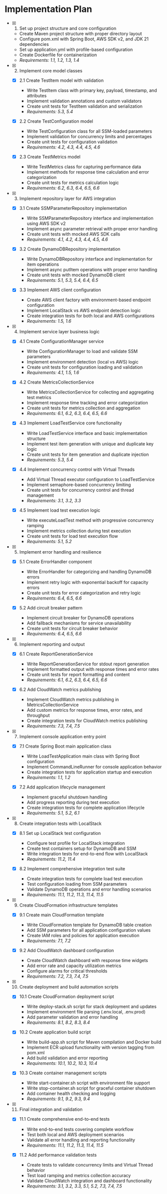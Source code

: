 # Implementation Plan

- [x] 1. Set up project structure and core configuration

  - Create Maven project structure with proper directory layout
  - Configure pom.xml with Spring Boot, AWS SDK v2, and JDK 21 dependencies
  - Set up application.yml with profile-based configuration
  - Create Dockerfile for containerization
  - _Requirements: 1.1, 1.2, 1.3, 1.4_

- [x] 2. Implement core model classes

  - [x] 2.1 Create TestItem model with validation

    - Write TestItem class with primary key, payload, timestamp, and attributes
    - Implement validation annotations and custom validators
    - Create unit tests for TestItem validation and serialization
    - _Requirements: 5.3, 5.4_

  - [x] 2.2 Create TestConfiguration model

    - Write TestConfiguration class for all SSM-loaded parameters
    - Implement validation for concurrency limits and percentages
    - Create unit tests for configuration validation
    - _Requirements: 4.2, 4.3, 4.4, 4.5, 4.6_

  - [x] 2.3 Create TestMetrics model
    - Write TestMetrics class for capturing performance data
    - Implement methods for response time calculation and error categorization
    - Create unit tests for metrics calculation logic
    - _Requirements: 6.2, 6.3, 6.4, 6.5, 6.6_

- [x] 3. Implement repository layer for AWS integration

  - [x] 3.1 Create SSMParameterRepository implementation

    - Write SSMParameterRepository interface and implementation using AWS SDK v2
    - Implement async parameter retrieval with proper error handling
    - Create unit tests with mocked AWS SDK calls
    - _Requirements: 4.1, 4.2, 4.3, 4.4, 4.5, 4.6_

  - [x] 3.2 Create DynamoDBRepository implementation

    - Write DynamoDBRepository interface and implementation for item operations
    - Implement async putItem operations with proper error handling
    - Create unit tests with mocked DynamoDB client
    - _Requirements: 5.1, 5.3, 5.4, 6.4, 6.5_

  - [x] 3.3 Implement AWS client configuration
    - Create AWS client factory with environment-based endpoint configuration
    - Implement LocalStack vs AWS endpoint detection logic
    - Create integration tests for both local and AWS configurations
    - _Requirements: 1.5, 1.6_

- [x] 4. Implement service layer business logic

  - [x] 4.1 Create ConfigurationManager service

    - Write ConfigurationManager to load and validate SSM parameters
    - Implement environment detection (local vs AWS) logic
    - Create unit tests for configuration loading and validation
    - _Requirements: 4.1, 1.5, 1.6_

  - [x] 4.2 Create MetricsCollectionService

    - Write MetricsCollectionService for collecting and aggregating test metrics
    - Implement response time tracking and error categorization
    - Create unit tests for metrics collection and aggregation
    - _Requirements: 6.1, 6.2, 6.3, 6.4, 6.5, 6.6_

  - [x] 4.3 Implement LoadTestService core functionality

    - Write LoadTestService interface and basic implementation structure
    - Implement test item generation with unique and duplicate key logic
    - Create unit tests for item generation and duplicate injection
    - _Requirements: 5.3, 5.4_

  - [x] 4.4 Implement concurrency control with Virtual Threads

    - Add Virtual Thread executor configuration to LoadTestService
    - Implement semaphore-based concurrency limiting
    - Create unit tests for concurrency control and thread management
    - _Requirements: 3.1, 3.2, 3.3_

  - [x] 4.5 Implement load test execution logic
    - Write executeLoadTest method with progressive concurrency ramping
    - Implement metrics collection during test execution
    - Create unit tests for load test execution flow
    - _Requirements: 5.1, 5.2_

- [x] 5. Implement error handling and resilience

  - [x] 5.1 Create ErrorHandler component

    - Write ErrorHandler for categorizing and handling DynamoDB errors
    - Implement retry logic with exponential backoff for capacity errors
    - Create unit tests for error categorization and retry logic
    - _Requirements: 6.4, 6.5, 6.6_

  - [x] 5.2 Add circuit breaker pattern
    - Implement circuit breaker for DynamoDB operations
    - Add fallback mechanisms for service unavailability
    - Create unit tests for circuit breaker behavior
    - _Requirements: 6.4, 6.5, 6.6_

- [x] 6. Implement reporting and output

  - [x] 6.1 Create ReportGenerationService

    - Write ReportGenerationService for stdout report generation
    - Implement formatted output with response times and error rates
    - Create unit tests for report formatting and content
    - _Requirements: 6.1, 6.2, 6.3, 6.4, 6.5, 6.6_

  - [x] 6.2 Add CloudWatch metrics publishing
    - Implement CloudWatch metrics publishing in MetricsCollectionService
    - Add custom metrics for response times, error rates, and throughput
    - Create integration tests for CloudWatch metrics publishing
    - _Requirements: 7.3, 7.4, 7.5_

- [x] 7. Implement console application entry point

  - [x] 7.1 Create Spring Boot main application class

    - Write LoadTestApplication main class with Spring Boot configuration
    - Implement CommandLineRunner for console application behavior
    - Create integration tests for application startup and execution
    - _Requirements: 1.1, 1.2_

  - [x] 7.2 Add application lifecycle management
    - Implement graceful shutdown handling
    - Add progress reporting during test execution
    - Create integration tests for complete application lifecycle
    - _Requirements: 5.1, 5.2, 6.1_

- [x] 8. Create integration tests with LocalStack

  - [x] 8.1 Set up LocalStack test configuration

    - Configure test profile for LocalStack integration
    - Create test containers setup for DynamoDB and SSM
    - Write integration tests for end-to-end flow with LocalStack
    - _Requirements: 11.2, 11.4_

  - [x] 8.2 Implement comprehensive integration test suite
    - Create integration tests for complete load test execution
    - Test configuration loading from SSM parameters
    - Validate DynamoDB operations and error handling scenarios
    - _Requirements: 11.1, 11.2, 11.3, 11.4, 11.5_

- [x] 9. Create CloudFormation infrastructure templates

  - [x] 9.1 Create main CloudFormation template

    - Write CloudFormation template for DynamoDB table creation
    - Add SSM parameters for all application configuration values
    - Create IAM roles and policies for application execution
    - _Requirements: 7.1, 7.2_

  - [x] 9.2 Add CloudWatch dashboard configuration
    - Create CloudWatch dashboard with response time widgets
    - Add error rate and capacity utilization metrics
    - Configure alarms for critical thresholds
    - _Requirements: 7.2, 7.3, 7.4, 7.5_

- [x] 10. Create deployment and build automation scripts

  - [x] 10.1 Create CloudFormation deployment script

    - Write deploy-stack.sh script for stack deployment and updates
    - Implement environment file parsing (.env.local, .env.prod)
    - Add parameter validation and error handling
    - _Requirements: 8.1, 8.2, 8.3, 8.4_

  - [x] 10.2 Create application build script

    - Write build-app.sh script for Maven compilation and Docker build
    - Implement ECR upload functionality with version tagging from pom.xml
    - Add build validation and error reporting
    - _Requirements: 10.1, 10.2, 10.3, 10.4_

  - [x] 10.3 Create container management scripts
    - Write start-container.sh script with environment file support
    - Write stop-container.sh script for graceful container shutdown
    - Add container health checking and logging
    - _Requirements: 9.1, 9.2, 9.3, 9.4_

- [x] 11. Final integration and validation

  - [x] 11.1 Create comprehensive end-to-end tests

    - Write end-to-end tests covering complete workflow
    - Test both local and AWS deployment scenarios
    - Validate all error handling and reporting functionality
    - _Requirements: 11.1, 11.2, 11.3, 11.4, 11.5_

  - [x] 11.2 Add performance validation tests
    - Create tests to validate concurrency limits and Virtual Thread behavior
    - Test load ramping and metrics collection accuracy
    - Validate CloudWatch integration and dashboard functionality
    - _Requirements: 3.1, 3.2, 3.3, 5.1, 5.2, 7.3, 7.4, 7.5_
